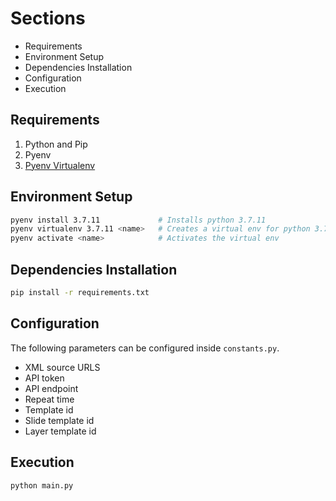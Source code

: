 # Sections
- Requirements
- Environment Setup
- Dependencies Installation
- Configuration
- Execution

## Requirements
1) Python and Pip
2) Pyenv
3) [Pyenv Virtualenv](https://github.com/pyenv/pyenv-virtualenv)

## Environment Setup
```bash
pyenv install 3.7.11             # Installs python 3.7.11
pyenv virtualenv 3.7.11 <name>   # Creates a virtual env for python 3.7.11
pyenv activate <name>            # Activates the virtual env
```

## Dependencies Installation
```bash
pip install -r requirements.txt
```

## Configuration

The following parameters can be configured inside `constants.py`.
-  XML source URLS
-  API token
-  API endpoint
-  Repeat time
-  Template id
-  Slide template id
-  Layer template id

## Execution
```
python main.py 
```